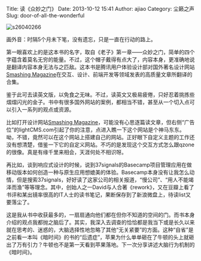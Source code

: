 Title: 读《众妙之门》
Date: 2013-10-12 15:41
Author: ajiao
Category: 尘籁之声
Slug: door-of-all-the-wonderful

![s26040266](http://e.hiphotos.bdimg.com/album/s%3D550%3Bq%3D90%3Bc%3Dxiangce%2C100%2C100/sign=dd058c7e57fbb2fb302b58177f715199/3c6d55fbb2fb4316e9c9fe5922a4462309f7d33b.jpg?referer=32eb8be03887e9501b00c75c1dd9&x=.jpg)

画外音：时隔5个月未下笔，没有遗忘，只是一直在行动的路上。

第一眼喜欢上的是这本书的名字，取自《老子》第一章——众妙之门，简单的四个字蕴含着莫名无穷的能量。不过，这个帽子戴得有点大了，内容本身，更准确地说是翻译内容本身无法与之匹敌。这本书是腾讯用户体验设计部对国外著名设计网站<span style="text-decoration: underline;">[Smashing
Magazine](http://www.smashingmagazine.com/ "Smashing Magazine")</span>在交互、设计、前端开发等领域发表的高质量文章所翻译的合集。

<!--more-->

鉴于此可去读英文版，以免食之无味。不过，读英文又极易疲倦，只好忍着挑拣些熠熠闪光的金子。书中有很多国外网站的案例，都相当不错，甚至从一个切入点可以引入一系列的观点或资源。

比如打开设计网站[Smashing
Magazine](http://www.smashingmagazine.com/ "Smashing Magazine")，可能没有心思逐篇读文章，但右侧“广告位”的lightCMS.com引起了你的注意，点进入瞧一下这个网站是个神马东东。呦，不错，竟然可以在这个网站上搭建自己的网站。正好眼下自定义主题的工作还没有想清楚，借鉴一下它的自定义网站。不巧的是发现这个交互方式怎么跟qzone的很像。真是有缘千里来相会，天涯何处不相识呀。

再比如，谈到响应式设计的时候，说到37signals的Basecamp项目管理应用在做移动版本如何创造一种与原生应用想媲美的体验。Basecamp本身没有让我怎么动情，但是搜索37signals，好好读了这家公司的相关报道，“慢公司”、“用人不能竭泽而渔”等等理念。其中，创始人之一David与人合著《rework》，又在豆瓣上看了书评和某出镜率很高的IT人士的读书笔记，果断保存到了新浪微盘上，待读list又要落尘了。

这是我从书中收获最多的，一扇扇通向他们都在但你不知道的空间的门。而书本身介绍的观点我都抛之脑后了。其实，我深入去调查的恰恰都是我当下或是长久以来就在思考的、迷惑的，大脑选择性地忽略了其他“无关紧要”的方面。这种“自省”是之前看一本叫《暗时间》的书的“后遗症”，苹果为什么单单砸在了牛顿的头上就砸出了万有引力？牛顿也不是第一天看到苹果落地。下一次分享讲述大脑行为机制的《暗时间》。

